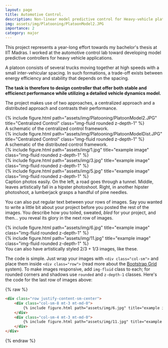 ```yaml
---
layout: page
title: Automotive Control.
description: Non-linear model predictive control for Heavy-vehicle platooning.
img: assets/img/Platooning/PlatoonModel2.JPG
importance: 2
category: major
---
```


This project represents a year-long effort towards my bachelor's thesis at IIT Madras. I worked at the automotive control lab toward developing model predictive controllers for heavy vehicle applications.

A platoon consists of several trucks moving together at high speeds with a small inter-vehicular spacing. In such formations, a trade-off exists between energy efficiency and stability that depends on the spacing.

<b>The task is therefore to design controller that offer both stable and efficienct performance while utilizing a detailed vehicle dynamics model.</b>

The project makes use of two approaches, a centralized approach and a distributed approach and contrasts their performance. 

<div class="row">
    <div class="col-sm mt-3 mt-md-0">
        {% include figure.html path="assets/img/Platooning/PlatoonModel2.JPG" title="Centralized Control" class="img-fluid rounded z-depth-1" %}
    </div>
</div>
<div class="caption">
    A schematic of the centralized control framework.
</div>


<div class="row">
    <div class="col-sm mt-3 mt-md-0">
        {% include figure.html path="assets/img/Platooning/PlatoonModelDist.JPG" title="Centralized Control" class="img-fluid rounded z-depth-1" %}
    </div>
</div>
<div class="caption">
    A schematic of the distributed control framework.
</div>


<div class="row">
    <div class="col-sm mt-3 mt-md-0">
        {% include figure.html path="assets/img/1.jpg" title="example image" class="img-fluid rounded z-depth-1" %}
    </div>
    <div class="col-sm mt-3 mt-md-0">
        {% include figure.html path="assets/img/3.jpg" title="example image" class="img-fluid rounded z-depth-1" %}
    </div>
    <div class="col-sm mt-3 mt-md-0">
        {% include figure.html path="assets/img/5.jpg" title="example image" class="img-fluid rounded z-depth-1" %}
    </div>
</div>
<div class="caption">
    Caption photos easily. On the left, a road goes through a tunnel. Middle, leaves artistically fall in a hipster photoshoot. Right, in another hipster photoshoot, a lumberjack grasps a handful of pine needles.
</div>


You can also put regular text between your rows of images.
Say you wanted to write a little bit about your project before you posted the rest of the images.
You describe how you toiled, sweated, *bled* for your project, and then... you reveal its glory in the next row of images.


<div class="row justify-content-sm-center">
    <div class="col-sm-8 mt-3 mt-md-0">
        {% include figure.html path="assets/img/6.jpg" title="example image" class="img-fluid rounded z-depth-1" %}
    </div>
    <div class="col-sm-4 mt-3 mt-md-0">
        {% include figure.html path="assets/img/11.jpg" title="example image" class="img-fluid rounded z-depth-1" %}
    </div>
</div>
<div class="caption">
    You can also have artistically styled 2/3 + 1/3 images, like these.
</div>


The code is simple.
Just wrap your images with `<div class="col-sm">` and place them inside `<div class="row">` (read more about the <a href="https://getbootstrap.com/docs/4.4/layout/grid/">Bootstrap Grid</a> system).
To make images responsive, add `img-fluid` class to each; for rounded corners and shadows use `rounded` and `z-depth-1` classes.
Here's the code for the last row of images above:

{% raw %}
```html
<div class="row justify-content-sm-center">
    <div class="col-sm-8 mt-3 mt-md-0">
        {% include figure.html path="assets/img/6.jpg" title="example image" class="img-fluid rounded z-depth-1" %}
    </div>
    <div class="col-sm-4 mt-3 mt-md-0">
        {% include figure.html path="assets/img/11.jpg" title="example image" class="img-fluid rounded z-depth-1" %}
    </div>
</div>
```
{% endraw %}
